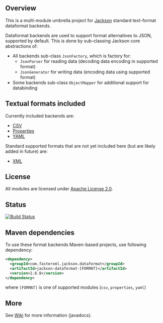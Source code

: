 ## Overview

This is a multi-module umbrella project for [Jackson](../../../jackson)
standard text-format dataformat backends.

Dataformat backends are used to support format alternatives to JSON, supported
by default. This is done by sub-classing Jackson core abstractions of:

* All backends sub-class `JsonFactory`, which is factory for:
    * `JsonParser` for reading data (decoding data encoding in supported format)
    * `JsonGenerator` for writing data (encoding data using supported format)
* Some backends sub-class `ObjectMapper` for additional support for databinding


## Textual formats included

Currently included backends are:

* [CSV](csv/)
* [Properties](properties/)
* [YAML](yaml/)

Standard supported formats that are not yet included here (but are likely added
in future)  are:

* [XML](../../jackson-dataformt-xml)

## License

All modules are licensed under [Apache License 2.0](http://www.apache.org/licenses/LICENSE-2.0.txt).

## Status

[![Build Status](https://travis-ci.org/FasterXML/jackson-dataformat-csv.svg?branch=master)](https://travis-ci.org/FasterXML/jackson-dataformat-csv)

## Maven dependencies

To use these format backends Maven-based projects, use following dependency:

```xml
<dependency>
  <groupId>com.fasterxml.jackson.dataformat</groupId>
  <artifactId>jackson-dataformat-[FORMAT]</artifactId>
  <version>2.8.8</version>
</dependency>
```

where `[FORMAT]` is one of supported modules (`csv`, `properties`, `yaml`)

## More

See [Wiki](../../wiki) for more information (javadocs).
